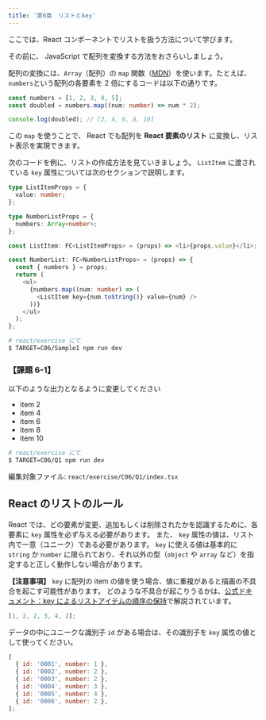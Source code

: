 ```yaml
---
title: '第6章　リストとkey'
---
```


ここでは、React コンポーネントでリストを扱う方法について学びます。

その前に、 JavaScript で配列を変換する方法をおさらいしましょう。

配列の変換には、`Array`（配列）の `map` 関数（[MDN](https://developer.mozilla.org/ja/docs/Web/JavaScript/Reference/Global_Objects/Array/map)）を使います。たとえば、`numbers`という配列の各要素を 2 倍にするコードは以下の通りです。

```typescript
const numbers = [1, 2, 3, 4, 5];
const doubled = numbers.map((num: number) => num * 2);

console.log(doubled); // [2, 4, 6, 8, 10]
```

この `map` を使うことで、 React でも配列を **React 要素のリスト** に変換し、リスト表示を実現できます。

次のコードを例に、リストの作成方法を見ていきましょう。
`ListItem` に渡されている `key` 属性については次のセクションで説明します。

```typescript
type ListItemProps = {
  value: number;
};

type NumberListProps = {
  numbers: Array<number>;
};

const ListItem: FC<ListItemProps> = (props) => <li>{props.value}</li>;

const NumberList: FC<NumberListProps> = (props) => {
  const { numbers } = props;
  return (
    <ul>
      {numbers.map((num: number) => (
        <ListItem key={num.toString()} value={num} />
      ))}
    </ul>
  );
};
```

```bash
# react/exercise にて
$ TARGET=C06/Sample1 npm run dev
```

### 【課題 6-1】

以下のような出力となるように変更してください

- item 2
- item 4
- item 6
- item 8
- item 10

```bash
# react/exercise にて
$ TARGET=C06/Q1 npm run dev
```

編集対象ファイル: `react/exercise/C06/Q1/index.tsx`

## React のリストのルール

React では、どの要素が変更、追加もしくは削除されたかを認識するために、各要素に `key` 属性を必ず与える必要があります。
また、 `key` 属性の値は、リスト内で一意（ユニーク）である必要があります。
`key` に使える値は基本的に `string` か `number` に限られており、それ以外の型（`object` や `array` など）を指定すると正しく動作しない場合があります。

**【注意事項】**  `key` に配列の item の値を使う場合、値に重複があると描画の不具合を起こす可能性があります。
どのような不具合が起こりうるかは、[公式ドキュメント：key によるリストアイテムの順序の保持](https://ja.react.dev/learn/rendering-lists#keeping-list-items-in-order-with-key)で解説されています。

```javascript
[1, 2, 2, 3, 4, 2];
```

データの中にユニークな識別子 `id` がある場合は、その識別子を `key` 属性の値として使ってください。

```javascript
[
  { id: '0001', number: 1 },
  { id: '0002', number: 2 },
  { id: '0003', number: 2 },
  { id: '0004', number: 3 },
  { id: '0005', number: 4 },
  { id: '0006', number: 2 },
];
```
